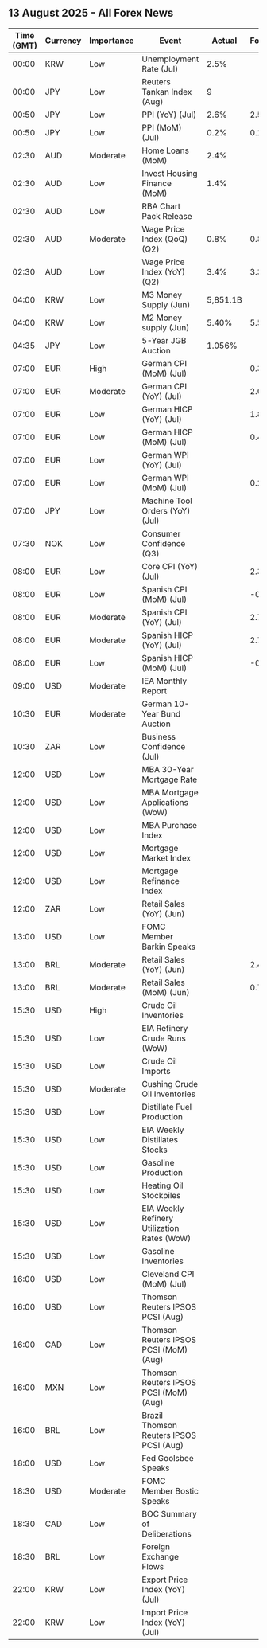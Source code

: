 ## 13 August 2025 - All Forex News

| Time (GMT) | Currency | Importance | Event | Actual | Forecast | Previous |
|------|----------|------------|-------|--------|----------|----------|
| 00:00 | KRW | Low | Unemployment Rate (Jul) | 2.5% |  | 2.6% |
| 00:00 | JPY | Low | Reuters Tankan Index (Aug) | 9 |  | 7 |
| 00:50 | JPY | Low | PPI (YoY) (Jul) | 2.6% | 2.5% | 2.9% |
| 00:50 | JPY | Low | PPI (MoM) (Jul) | 0.2% | 0.2% | -0.1% |
| 02:30 | AUD | Moderate | Home Loans (MoM) | 2.4% |  | -2.5% |
| 02:30 | AUD | Low | Invest Housing Finance (MoM) | 1.4% |  | -0.3% |
| 02:30 | AUD | Low | RBA Chart Pack Release |  |  |  |
| 02:30 | AUD | Moderate | Wage Price Index (QoQ) (Q2) | 0.8% | 0.8% | 0.9% |
| 02:30 | AUD | Low | Wage Price Index (YoY) (Q2) | 3.4% | 3.3% | 3.4% |
| 04:00 | KRW | Low | M3 Money Supply (Jun) | 5,851.1B |  | 5,815.4B |
| 04:00 | KRW | Low | M2 Money supply (Jun) | 5.40% | 5.50% | 6.00% |
| 04:35 | JPY | Low | 5-Year JGB Auction | 1.056% |  | 0.989% |
| 07:00 | EUR | High | German CPI (MoM) (Jul) |  | 0.3% | 0.0% |
| 07:00 | EUR | Moderate | German CPI (YoY) (Jul) |  | 2.0% | 2.0% |
| 07:00 | EUR | Low | German HICP (YoY) (Jul) |  | 1.8% | 2.0% |
| 07:00 | EUR | Low | German HICP (MoM) (Jul) |  | 0.4% | 0.1% |
| 07:00 | EUR | Low | German WPI (YoY) (Jul) |  |  | 0.9% |
| 07:00 | EUR | Low | German WPI (MoM) (Jul) |  | 0.2% | 0.2% |
| 07:00 | JPY | Low | Machine Tool Orders (YoY) (Jul) |  |  | -0.5% |
| 07:30 | NOK | Low | Consumer Confidence (Q3) |  |  | -16.40 |
| 08:00 | EUR | Low | Core CPI (YoY) (Jul) |  | 2.3% | 2.2% |
| 08:00 | EUR | Low | Spanish CPI (MoM) (Jul) |  | -0.1% | 0.7% |
| 08:00 | EUR | Moderate | Spanish CPI (YoY) (Jul) |  | 2.7% | 2.3% |
| 08:00 | EUR | Moderate | Spanish HICP (YoY) (Jul) |  | 2.7% | 2.3% |
| 08:00 | EUR | Low | Spanish HICP (MoM) (Jul) |  | -0.4% | 0.7% |
| 09:00 | USD | Moderate | IEA Monthly Report |  |  |  |
| 10:30 | EUR | Moderate | German 10-Year Bund Auction |  |  | 2.620% |
| 10:30 | ZAR | Low | Business Confidence (Jul) |  |  | 115.8 |
| 12:00 | USD | Low | MBA 30-Year Mortgage Rate |  |  | 6.77% |
| 12:00 | USD | Low | MBA Mortgage Applications (WoW) |  |  | 3.1% |
| 12:00 | USD | Low | MBA Purchase Index |  |  | 158.0 |
| 12:00 | USD | Low | Mortgage Market Index |  |  | 253.4 |
| 12:00 | USD | Low | Mortgage Refinance Index |  |  | 777.4 |
| 12:00 | ZAR | Low | Retail Sales (YoY) (Jun) |  |  | 4.2% |
| 13:00 | USD | Low | FOMC Member Barkin Speaks |  |  |  |
| 13:00 | BRL | Moderate | Retail Sales (YoY) (Jun) |  | 2.4% | 2.1% |
| 13:00 | BRL | Moderate | Retail Sales (MoM) (Jun) |  | 0.7% | -0.2% |
| 15:30 | USD | High | Crude Oil Inventories |  |  | -3.029M |
| 15:30 | USD | Low | EIA Refinery Crude Runs (WoW) |  |  | 0.213M |
| 15:30 | USD | Low | Crude Oil Imports |  |  | -0.794M |
| 15:30 | USD | Moderate | Cushing Crude Oil Inventories |  |  | 0.453M |
| 15:30 | USD | Low | Distillate Fuel Production |  |  | -0.104M |
| 15:30 | USD | Low | EIA Weekly Distillates Stocks |  |  | -0.565M |
| 15:30 | USD | Low | Gasoline Production |  |  | -0.239M |
| 15:30 | USD | Low | Heating Oil Stockpiles |  |  | -0.456M |
| 15:30 | USD | Low | EIA Weekly Refinery Utilization Rates (WoW) |  |  | 1.5% |
| 15:30 | USD | Low | Gasoline Inventories |  |  | -1.323M |
| 16:00 | USD | Low | Cleveland CPI (MoM) (Jul) |  |  | 0.3% |
| 16:00 | USD | Low | Thomson Reuters IPSOS PCSI (Aug) |  |  | 53.80 |
| 16:00 | CAD | Low | Thomson Reuters IPSOS PCSI (MoM) (Aug) |  |  | 48.07 |
| 16:00 | MXN | Low | Thomson Reuters IPSOS PCSI (MoM) (Aug) |  |  | 54.97 |
| 16:00 | BRL | Low | Brazil Thomson Reuters IPSOS PCSI (Aug) |  |  | 51.15 |
| 18:00 | USD | Low | Fed Goolsbee Speaks |  |  |  |
| 18:30 | USD | Moderate | FOMC Member Bostic Speaks |  |  |  |
| 18:30 | CAD | Low | BOC Summary of Deliberations |  |  |  |
| 18:30 | BRL | Low | Foreign Exchange Flows |  |  | 2.010B |
| 22:00 | KRW | Low | Export Price Index (YoY) (Jul) |  |  | -4.5% |
| 22:00 | KRW | Low | Import Price Index (YoY) (Jul) |  |  | -6.2% |
